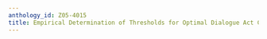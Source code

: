 ```yaml
---
anthology_id: Z05-4015
title: Empirical Determination of Thresholds for Optimal Dialogue Act Classification
---
```

